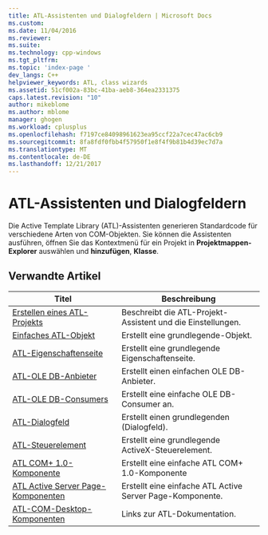 ```yaml
---
title: ATL-Assistenten und Dialogfeldern | Microsoft Docs
ms.custom: 
ms.date: 11/04/2016
ms.reviewer: 
ms.suite: 
ms.technology: cpp-windows
ms.tgt_pltfrm: 
ms.topic: 'index-page '
dev_langs: C++
helpviewer_keywords: ATL, class wizards
ms.assetid: 51cf002a-83bc-41ba-aeb8-364ea2331375
caps.latest.revision: "10"
author: mikeblome
ms.author: mblome
manager: ghogen
ms.workload: cplusplus
ms.openlocfilehash: f7197ce84098961623ea95ccf22a7cec47ac6cb9
ms.sourcegitcommit: 8fa8fdf0fbb4f57950f1e8f4f9b81b4d39ec7d7a
ms.translationtype: MT
ms.contentlocale: de-DE
ms.lasthandoff: 12/21/2017
---
```

# <a name="atl-wizards-and-dialog-boxes"></a>ATL-Assistenten und Dialogfeldern
Die Active Template Library (ATL)-Assistenten generieren Standardcode für verschiedene Arten von COM-Objekten. Sie können die Assistenten ausführen, öffnen Sie das Kontextmenü für ein Projekt in **Projektmappen-Explorer** auswählen und **hinzufügen**, **Klasse**.  
  
## <a name="related-articles"></a>Verwandte Artikel  
  
|Titel|Beschreibung|  
|-----------|-----------------|  
|[Erstellen eines ATL-Projekts](../../atl/reference/creating-an-atl-project.md)|Beschreibt die ATL-Projekt-Assistent und die Einstellungen.|  
|[Einfaches ATL-Objekt](../../atl/reference/adding-an-atl-simple-object.md)|Erstellt eine grundlegende-Objekt.|  
|[ATL-Eigenschaftenseite](../../atl/reference/adding-an-atl-property-page.md)|Erstellt eine grundlegende Eigenschaftenseite.|  
|[ATL-OLE DB-Anbieter](../../atl/reference/adding-an-atl-ole-db-provider.md)|Erstellt einen einfachen OLE DB-Anbieter.|  
|[ATL-OLE DB-Consumers](../../atl/reference/adding-an-atl-ole-db-consumer.md)|Erstellt eine einfache OLE DB-Consumer an.|  
|[ATL-Dialogfeld](../../atl/reference/adding-an-atl-dialog-box.md)|Erstellt einen grundlegenden (Dialogfeld).|  
|[ATL-Steuerelement](../../atl/reference/adding-an-atl-control.md)|Erstellt eine grundlegende ActiveX-Steuerelement.|  
|[ATL COM+ 1.0-Komponente](../../atl/reference/adding-an-atl-com-plus-1-0-component.md)|Erstellt eine einfache ATL COM+ 1.0-Komponente|  
|[ATL Active Server Page-Komponenten](../../atl/reference/adding-an-atl-active-server-page-component.md)|Erstellt eine einfache ATL Active Server Page-Komponente.|  
|[ATL-COM-Desktop-Komponenten](../../atl/atl-com-desktop-components.md)|Links zur ATL-Dokumentation.|

